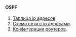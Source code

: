 #### OSPF
1. [Таблица ip aдресов](files/).
2. [Схема сети с ip адресами](../../lab/Otus_lab.drawio).
3. [Конфигурации роутеров](configs/).